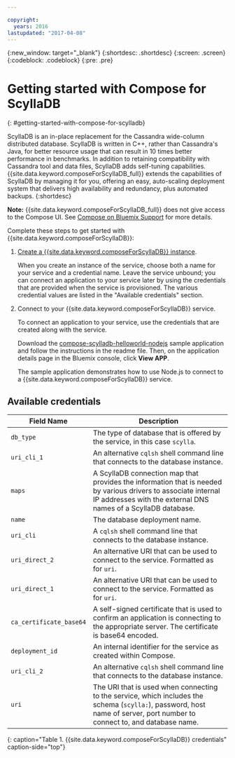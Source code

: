 ```yaml
---

copyright:
  years: 2016
lastupdated: "2017-04-08"
---
```


{:new_window: target="_blank"}
{:shortdesc: .shortdesc}
{:screen: .screen}
{:codeblock: .codeblock}
{:pre: .pre}

# Getting started with Compose for ScyllaDB
{: #getting-started-with-compose-for-scylladb}

ScyllaDB is an in-place replacement for the Cassandra wide-column distributed database. ScyllaDB is written in C++, rather than Cassandra's Java, for better resource usage that can result in 10 times better performance in benchmarks. In addition to retaining compatibility with Cassandra tool and data files, ScyllaDB adds self-tuning capabilities. {{site.data.keyword.composeForScyllaDB_full}} extends the capabilities of ScyllaDB by managing it for you, offering an easy, auto-scaling deployment system that delivers high availability and redundancy, plus automated backups.
{:shortdesc}

**Note:** {{site.data.keyword.composeForScyllaDB_full}} does not give access to the Compose UI. See [Compose on Bluemix Support](https://help.compose.com/docs/bluemix-compose-support) for more details.

Complete these steps to get started with {{site.data.keyword.composeForScyllaDB}}:

1. [Create a {{site.data.keyword.composeForScyllaDB}} instance](https://console.ng.bluemix.net/catalog/services/compose-for-scylladb/).

   When you create an instance of the service, choose both a name for your service and a credential name. Leave the service unbound; you can connect an application to your service later by using the credentials that are provided when the service is provisioned. The various credential values are listed in the "Available credentials" section.

2. Connect to your {{site.data.keyword.composeForScyllaDB}} service.

   To connect an application to your service, use the credentials that are created along with the service.

   Download the [compose-scylladb-helloworld-nodejs](https://github.com/IBM-Bluemix/compose-scylladb-helloworld-nodejs) sample application and follow the instructions in the readme file. Then, on the application details page in the Bluemix console, click **View APP**.

   The sample application demonstrates how to use Node.js to connect to a {{site.data.keyword.composeForScyllaDB}} service.


## Available credentials

Field Name|Description
----------|-----------
`db_type`|The type of database that is offered by the service, in this case `scylla`.
`uri_cli_1`|An alternative `cqlsh` shell command line that connects to the database instance.
`maps`|A ScyllaDB connection map that provides the information that is needed by various drivers to associate internal IP addresses with the external DNS names of a ScyllaDB database.
`name`|The database deployment name.
`uri_cli`|A `cqlsh` shell command line that connects to the database instance.
`uri_direct_2`|An alternative URI that can be used to connect to the service. Formatted as for `uri`.
`uri_direct_1`|An alternative URI that can be used to connect to the service. Formatted as for `uri`.
`ca_certificate_base64`|A self-signed certificate that is used to confirm an application is connecting to the appropriate server. The certificate is base64 encoded.
`deployment_id`|An internal identifier for the service as created within Compose.
`uri_cli_2`|An alternative `cqlsh` shell command line that connects to the database instance.
`uri`|The URI that is used when connecting to the service, which includes the schema (`scylla:`), password, host name of server, port number to connect to, and database name.
{: caption="Table 1. {{site.data.keyword.composeForScyllaDB}} credentials" caption-side="top"}
